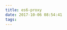 ```yaml
---
title: es6-proxy
date: 2017-10-06 08:54:41
tags:
---
```

<div class="to-be-continued1"></div>
<!-- more -->